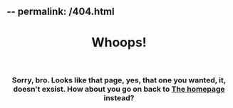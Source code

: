 --
permalink: /404.html
--
<h1 style = "text-align: center;">Whoops!</h1>
<br><h3 style = "text-align: center;">Sorry, bro. Looks like that page, yes, that one you wanted, it, doesn't exsist. How about you go on back to <a href = "https://jaydarschool.github.io"><b>The homepage</b></a> instead?</h3>
